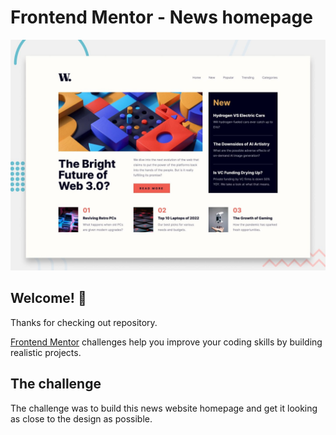 # Frontend Mentor - News homepage

![Design preview for the News homepage coding challenge](./design/desktop-preview.jpg)

## Welcome! 👋

Thanks for checking out repository.

[Frontend Mentor](https://www.frontendmentor.io) challenges help you improve your coding skills by building realistic projects.


## The challenge

The challenge was to build this news website homepage and get it looking as close to the design as possible.


